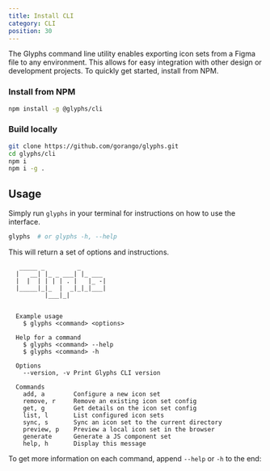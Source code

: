 ```yaml
---
title: Install CLI
category: CLI
position: 30
---
```


The Glyphs command line utility enables exporting icon sets from a Figma file to any environment. This allows for easy integration with other design or development projects. To quickly get started, install from NPM.

### Install from NPM

```bash
npm install -g @glyphs/cli
```

### Build locally

```bash
git clone https://github.com/gorango/glyphs.git
cd glyphs/cli
npm i
npm i -g .
```

## Usage

Simply run `glyphs` in your terminal for instructions on how to use the interface.

```bash
glyphs  # or glyphs -h, --help
```

This will return a set of options and instructions.

```
   _____ _         _
  |   __| |_ _ ___| |_ ___
  |  |  | | | | . |   |_ -|
  |_____|_|_  |  _|_|_|___|
          |___|_|


  Example usage
    $ glyphs <command> <options>

  Help for a command
    $ glyphs <command> --help
    $ glyphs <command> -h

  Options
    --version, -v Print Glyphs CLI version

  Commands
    add, a        Configure a new icon set
    remove, r     Remove an existing icon set config
    get, g        Get details on the icon set config
    list, l       List configured icon sets
    sync, s       Sync an icon set to the current directory
    preview, p    Preview a local icon set in the browser
    generate      Generate a JS component set
    help, h       Display this message
```

To get more information on each command, append `--help` or `-h` to the end:
